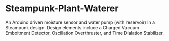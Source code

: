 # Steampunk-Plant-Waterer
An Arduino driven moisture sensor and water pump (with reservoir) In a Steampunk design.
Design elements incluce a Charged Vacuum Emboitment Detector, Oscillation Overthruster, and Time Dialation Stabilizer.
